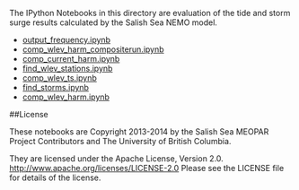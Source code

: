The IPython Notebooks in this directory are evaluation of the
tide and storm surge results calculated by the Salish Sea NEMO model.

* [output_frequency.ipynb](http://nbviewer.ipython.org/urls/bitbucket.org/salishsea/tools/raw/tip/compare_tides/output_frequency.ipynb)
* [comp_wlev_harm_compositerun.ipynb](http://nbviewer.ipython.org/urls/bitbucket.org/salishsea/tools/raw/tip/compare_tides/comp_wlev_harm_compositerun.ipynb)
* [comp_current_harm.ipynb](http://nbviewer.ipython.org/urls/bitbucket.org/salishsea/tools/raw/tip/compare_tides/comp_current_harm.ipynb)
* [find_wlev_stations.ipynb](http://nbviewer.ipython.org/urls/bitbucket.org/salishsea/tools/raw/tip/compare_tides/find_wlev_stations.ipynb)
* [comp_wlev_ts.ipynb](http://nbviewer.ipython.org/urls/bitbucket.org/salishsea/tools/raw/tip/compare_tides/comp_wlev_ts.ipynb)
* [find_storms.ipynb](http://nbviewer.ipython.org/urls/bitbucket.org/salishsea/tools/raw/tip/compare_tides/find_storms.ipynb)
* [comp_wlev_harm.ipynb](http://nbviewer.ipython.org/urls/bitbucket.org/salishsea/tools/raw/tip/compare_tides/comp_wlev_harm.ipynb)

##License

These notebooks are Copyright 2013-2014
by the Salish Sea MEOPAR Project Contributors
and The University of British Columbia.

They are licensed under the Apache License, Version 2.0.
http://www.apache.org/licenses/LICENSE-2.0
Please see the LICENSE file for details of the license.
